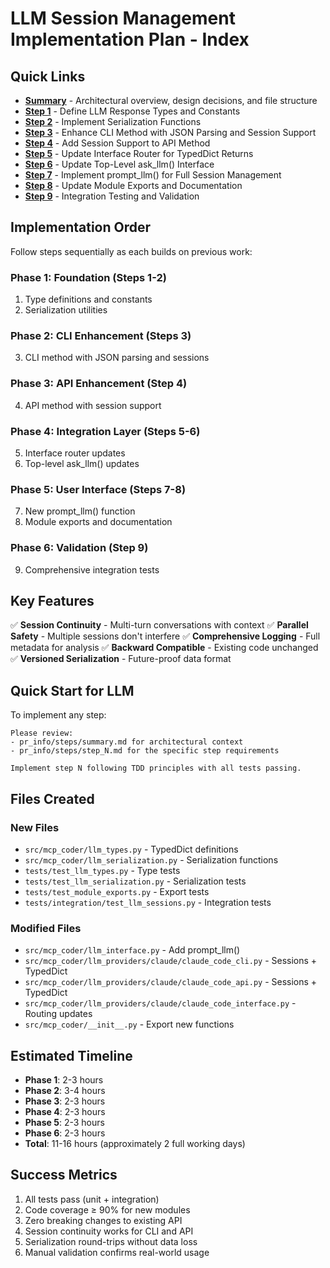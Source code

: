 # LLM Session Management Implementation Plan - Index

## Quick Links

- **[Summary](summary.md)** - Architectural overview, design decisions, and file structure
- **[Step 1](step_1.md)** - Define LLM Response Types and Constants
- **[Step 2](step_2.md)** - Implement Serialization Functions
- **[Step 3](step_3.md)** - Enhance CLI Method with JSON Parsing and Session Support
- **[Step 4](step_4.md)** - Add Session Support to API Method
- **[Step 5](step_5.md)** - Update Interface Router for TypedDict Returns
- **[Step 6](step_6.md)** - Update Top-Level ask_llm() Interface
- **[Step 7](step_7.md)** - Implement prompt_llm() for Full Session Management
- **[Step 8](step_8.md)** - Update Module Exports and Documentation
- **[Step 9](step_9.md)** - Integration Testing and Validation

## Implementation Order

Follow steps sequentially as each builds on previous work:

### Phase 1: Foundation (Steps 1-2)
1. Type definitions and constants
2. Serialization utilities

### Phase 2: CLI Enhancement (Steps 3)
3. CLI method with JSON parsing and sessions

### Phase 3: API Enhancement (Step 4)
4. API method with session support

### Phase 4: Integration Layer (Steps 5-6)
5. Interface router updates
6. Top-level ask_llm() updates

### Phase 5: User Interface (Steps 7-8)
7. New prompt_llm() function
8. Module exports and documentation

### Phase 6: Validation (Step 9)
9. Comprehensive integration tests

## Key Features

✅ **Session Continuity** - Multi-turn conversations with context
✅ **Parallel Safety** - Multiple sessions don't interfere
✅ **Comprehensive Logging** - Full metadata for analysis
✅ **Backward Compatible** - Existing code unchanged
✅ **Versioned Serialization** - Future-proof data format

## Quick Start for LLM

To implement any step:

```
Please review:
- pr_info/steps/summary.md for architectural context
- pr_info/steps/step_N.md for the specific step requirements

Implement step N following TDD principles with all tests passing.
```

## Files Created

### New Files
- `src/mcp_coder/llm_types.py` - TypedDict definitions
- `src/mcp_coder/llm_serialization.py` - Serialization functions
- `tests/test_llm_types.py` - Type tests
- `tests/test_llm_serialization.py` - Serialization tests
- `tests/test_module_exports.py` - Export tests
- `tests/integration/test_llm_sessions.py` - Integration tests

### Modified Files
- `src/mcp_coder/llm_interface.py` - Add prompt_llm()
- `src/mcp_coder/llm_providers/claude/claude_code_cli.py` - Sessions + TypedDict
- `src/mcp_coder/llm_providers/claude/claude_code_api.py` - Sessions + TypedDict
- `src/mcp_coder/llm_providers/claude/claude_code_interface.py` - Routing updates
- `src/mcp_coder/__init__.py` - Export new functions

## Estimated Timeline

- **Phase 1**: 2-3 hours
- **Phase 2**: 3-4 hours
- **Phase 3**: 2-3 hours
- **Phase 4**: 2-3 hours
- **Phase 5**: 2-3 hours
- **Phase 6**: 2-3 hours
- **Total**: 11-16 hours (approximately 2 full working days)

## Success Metrics

1. All tests pass (unit + integration)
2. Code coverage ≥ 90% for new modules
3. Zero breaking changes to existing API
4. Session continuity works for CLI and API
5. Serialization round-trips without data loss
6. Manual validation confirms real-world usage
